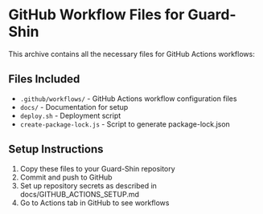 # GitHub Workflow Files for Guard-Shin

This archive contains all the necessary files for GitHub Actions workflows:

## Files Included
- `.github/workflows/` - GitHub Actions workflow configuration files
- `docs/` - Documentation for setup
- `deploy.sh` - Deployment script
- `create-package-lock.js` - Script to generate package-lock.json

## Setup Instructions
1. Copy these files to your Guard-Shin repository
2. Commit and push to GitHub
3. Set up repository secrets as described in docs/GITHUB_ACTIONS_SETUP.md
4. Go to Actions tab in GitHub to see workflows
